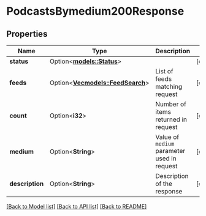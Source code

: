 # PodcastsBymedium200Response

## Properties

Name | Type | Description | Notes
------------ | ------------- | ------------- | -------------
**status** | Option<[**models::Status**](status.md)> |  | [optional]
**feeds** | Option<[**Vec<models::FeedSearch>**](feed_search.md)> | List of feeds matching request  | [optional]
**count** | Option<**i32**> | Number of items returned in request  | [optional]
**medium** | Option<**String**> | Value of `medium` parameter used in request  | [optional]
**description** | Option<**String**> | Description of the response  | [optional]

[[Back to Model list]](../README.md#documentation-for-models) [[Back to API list]](../README.md#documentation-for-api-endpoints) [[Back to README]](../README.md)


